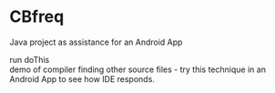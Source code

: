 # CBfreq
Java project as assistance for an Android App

run doThis  
demo of compiler finding other source files - try this technique in an Android App to see how IDE responds. 
